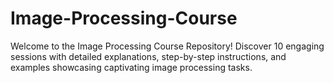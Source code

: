 # Image-Processing-Course
Welcome to the Image Processing Course Repository! Discover 10 engaging sessions with detailed explanations, step-by-step instructions, and examples showcasing captivating image processing tasks. 
